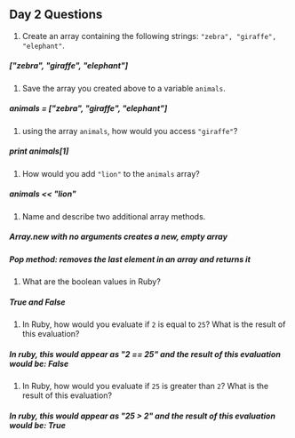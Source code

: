 ## Day 2 Questions

1. Create an array containing the following strings: `"zebra", "giraffe", "elephant"`.

#####  ["zebra", "giraffe", "elephant"]

1. Save the array you created above to a variable `animals`.

#####  animals = ["zebra", "giraffe", "elephant"]

1. using the array `animals`, how would you access `"giraffe"`?

##### print animals[1]

1. How would you add `"lion"` to the `animals` array?

#####  animals << "lion"

1. Name and describe two additional array methods.

#####  Array.new with no arguments creates a new, empty array

#####  Pop method: removes the last element in an array and returns it

1. What are the boolean values in Ruby?

#####  True and False

1. In Ruby, how would you evaluate if `2` is equal to `25`? What is the result of this evaluation?

##### In ruby, this would appear as "2 == 25" and the result of this evaluation would be: False

1. In Ruby, how would you evaluate if `25` is greater than `2`? What is the result of this evaluation?

##### In ruby, this would appear as "25 > 2" and the result of this evaluation would be: True
